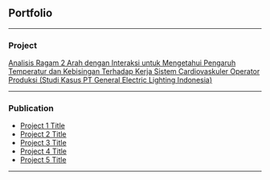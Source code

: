 ## Portfolio

---

### Project 

[Analisis Ragam 2 Arah dengan Interaksi untuk Mengetahui Pengaruh Temperatur dan Kebisingan Terhadap Kerja Sistem Cardiovaskuler Operator Produksi
(Studi Kasus PT General Electric Lighting Indonesia)](/project/My_Project.html)

---

### Publication

- [Project 1 Title](http://example.com/)
- [Project 2 Title](http://example.com/)
- [Project 3 Title](http://example.com/)
- [Project 4 Title](http://example.com/)
- [Project 5 Title](http://example.com/)

---
